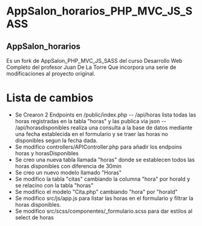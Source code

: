 # AppSalon_horarios_PHP_MVC_JS_SASS

## AppSalon_horarios
Es un fork de AppSalon_PHP_MVC_JS_SASS del curso Desarrollo Web Completo del profesor Juan De La Torre
Que incorpora una serie de modificaciones al proyecto original.

# Lista de cambios

- Se Crearon 2 Endpoints en /public/index.php
-- /api/horas lista todas las horas registradas en la tabla "horas" y las publica via json
-- /api/horasdisponibles realiza una consulta a la base de datos mediante una fecha establecida en el formulario y se traer las horas no disponibles segun la fecha dada.
- Se modifico controllers/APIController.php para añadir los endpoins horas y horasDisponibles
- Se creo una nueva tabla llamada "horas" donde se establecen todos las horas disponibles con diferencia de 30min
- Se creo un nuevo modelo llamado "Horas"
- Se modifico la tabla "citas" cambiando la columna "hora" por horaId y se relacino con la tabla "horas"
- Se modifico el modelo "Cita.php" cambiando "hora" por "horaId"
- Se modifico src/js/app.js para listar las horas en el formulario y filtrar la horas disponibles.
- Se modifico src/scss/componentes/_formulario.scss para dar estilos al select de horas